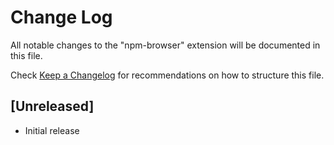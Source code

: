 # Change Log

All notable changes to the "npm-browser" extension will be documented in this file.

Check [Keep a Changelog](http://keepachangelog.com/) for recommendations on how to structure this file.

## [Unreleased]

- Initial release